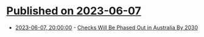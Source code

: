 # [Published on 2023-06-07](index.md)

* [2023-06-07, 20:00:00](https://news.slashdot.org/story/23/06/07/1935211/checks-will-be-phased-out-in-australia-by-2030?utm_source=rss1.0mainlinkanon&utm_medium=feed) - [Checks Will Be Phased Out in Australia By 2030](https://news.slashdot.org/story/23/06/07/1935211/checks-will-be-phased-out-in-australia-by-2030?utm_source=rss1.0mainlinkanon&utm_medium=feed)
